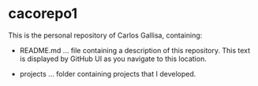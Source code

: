 # cacorepo1

This is the personal repository of Carlos Gallisa, containing:

- README.md ... file containing a description of this repository. This text is displayed by GitHub UI as you navigate to this location.

- projects ... folder containing projects that I developed.

